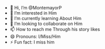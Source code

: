 - 👋 Hi, I’m @MontemayorP
- 👀 I’m interested in Him
- 🌱 I’m currently learning About Him
- 💞️ I’m looking to collaborate on Him
- 📫 How to reach me Through his story likes
- 😄 Pronouns: I/Miss/Him
- ⚡ Fun fact: I miss him

<!---
MontemayorP/MontemayorP is a ✨ special ✨ repository because its `README.md` (this file) appears on your GitHub profile.
You can click the Preview link to take a look at your changes.
--->
